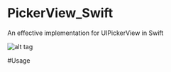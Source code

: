# PickerView_Swift
An effective implementation for UIPickerView in Swift

![alt tag](https://raw.githubusercontent.com/KenanKarakecili/PickerView_Swift/master/Untitled-2.gif)

#Usage

